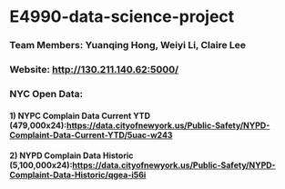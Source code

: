 # E4990-data-science-project

### Team Members: Yuanqing Hong, Weiyi Li, Claire Lee

### Website: http://130.211.140.62:5000/

### NYC Open Data: 
#### 1) NYPC Complain Data Current YTD (479,000x24):https://data.cityofnewyork.us/Public-Safety/NYPD-Complaint-Data-Current-YTD/5uac-w243
#### 2) NYPD Complain Data Historic (5,100,000x24):https://data.cityofnewyork.us/Public-Safety/NYPD-Complaint-Data-Historic/qgea-i56i
